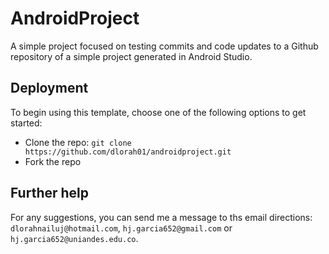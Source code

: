 # AndroidProject
A simple project focused on testing commits and code updates to a Github repository of a simple project generated in Android Studio.


## Deployment

To begin using this template, choose one of the following options to get started:
* Clone the repo: `git clone https://github.com/dlorah01/androidproject.git`
* Fork the repo

## Further help

For any suggestions, you can send me a message to ths email directions: `dlorahnailuj@hotmail.com`, `hj.garcia652@gmail.com` or `hj.garcia652@uniandes.edu.co`.
